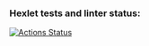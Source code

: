 ### Hexlet tests and linter status:
[![Actions Status](https://github.com/ertaig/layout-designer-project-lvl2/workflows/hexlet-check/badge.svg)](https://github.com/ertaig/layout-designer-project-lvl2/actions) 
